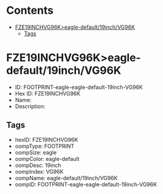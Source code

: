 



Contents
========

* [FZE19INCHVG96K>eagle-default/19inch/VG96K](#fze19inchvg96keagle-default19inchvg96k)
	* [Tags](#tags)

# FZE19INCHVG96K>eagle-default/19inch/VG96K

- ID: FOOTPRINT-eagle-eagle-default-19inch-VG96K
- Hex ID: FZE19INCHVG96K
- Name: 
- Description: 

## Tags

- hexID: FZE19INCHVG96K
- oompType: FOOTPRINT
- oompSize: eagle
- oompColor: eagle-default
- oompDesc: 19inch
- oompIndex: VG96K
- oompName: eagle-default/19inch/VG96K
- oompID: FOOTPRINT-eagle-eagle-default-19inch-VG96K
